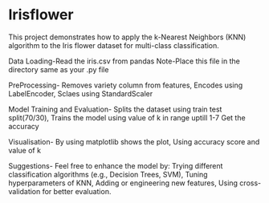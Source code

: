 # Irisflower

This project demonstrates how to apply the k-Nearest Neighbors (KNN) algorithm 
to the Iris flower dataset for multi-class classification. 

Data Loading-Read the iris.csv from pandas
Note-Place this file in the directory same as your .py file

PreProcessing-
Removes variety column from features,
Encodes using LabelEncoder,
Sclaes using StandardScaler

Model Training and Evaluation-
Splits the dataset using train test split(70/30),
Trains the model using value of k in range uptill 1-7
Get the accuracy

Visualisation-
By using matplotlib shows the plot,
Using accuracy score and value of k

Suggestions-
Feel free to enhance the model by:
Trying different classification algorithms (e.g., Decision Trees, SVM),
Tuning hyperparameters of KNN,
Adding or engineering new features,
Using cross-validation for better evaluation.





